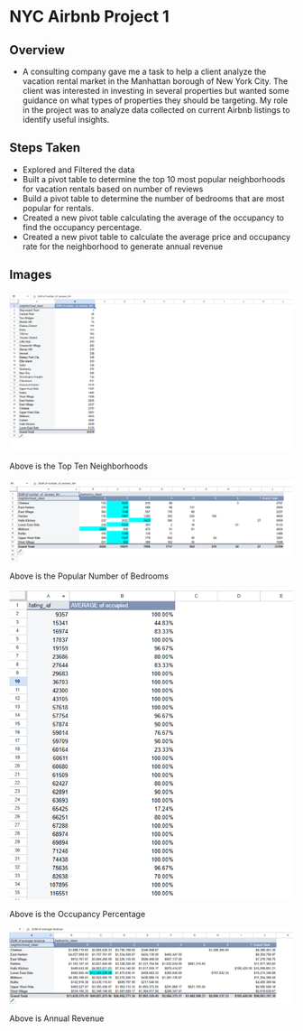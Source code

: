 # NYC Airbnb Project 1 

## Overview
* A consulting company gave me a task to help a client analyze the vacation rental market in the Manhattan borough of New York City. The client was interested in investing in several properties but wanted some guidance on what types of properties they should be targeting. My role in the project was to analyze data collected on current Airbnb listings to identify useful insights.

## Steps Taken
* Explored and Filtered the data
* Built a pivot table to determine the top 10 most popular neighborhoods for vacation rentals based on number of reviews 
* Build a pivot table to determine the number of bedrooms that are most popular for rentals.
* Created a new pivot table calculating the average of the occupancy to find the occupancy percentage. 
* Created a new pivot table to calculate the average price and occupancy rate for the neighborhood to generate annual revenue

## Images
![Top 10 Neighborhoods](Neighborhoods.png)

Above is the Top Ten Neighborhoods

![Image](bedrooms.png)

Above is the Popular Number of Bedrooms

![Image](occupancy.png)
 
Above is the Occupancy Percentage 

![Image](annualrevenue.png)

Above is Annual Revenue

















